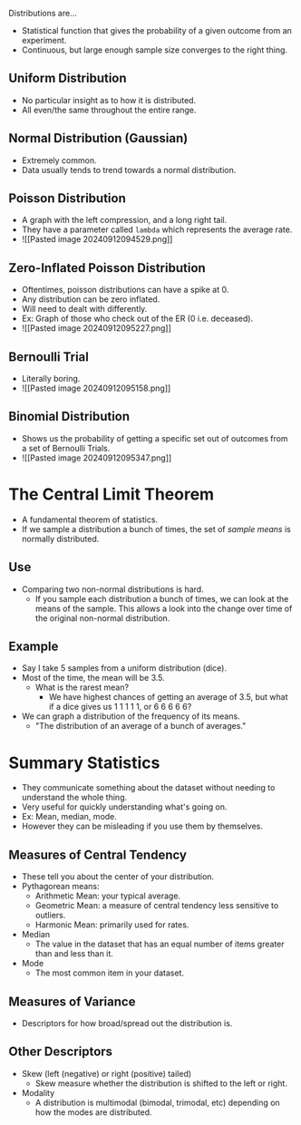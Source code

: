 Distributions are...
- Statistical function that gives the probability of a given outcome from an experiment.
- Continuous, but large enough sample size converges to the right thing.

## Uniform Distribution
- No particular insight as to how it is distributed.
- All even/the same throughout the entire range.
## Normal Distribution (Gaussian)
- Extremely common.
- Data usually tends to trend towards a normal distribution.
## Poisson Distribution
- A graph with the left compression, and a long right tail.
- They have a parameter called `lambda` which represents the average rate.
- ![[Pasted image 20240912094529.png]]
## Zero-Inflated Poisson Distribution
- Oftentimes, poisson distributions can have a spike at 0.
- Any distribution can be zero inflated.
- Will need to dealt with differently.
- Ex: Graph of those who check out of the ER (0 i.e. deceased).
- ![[Pasted image 20240912095227.png]]
## Bernoulli Trial
- Literally boring.
- ![[Pasted image 20240912095158.png]]
## Binomial Distribution
- Shows us the probability of getting a specific set out of outcomes from a set of Bernoulli Trials.
- ![[Pasted image 20240912095347.png]]

# The Central Limit Theorem
- A fundamental theorem of statistics.
- If we sample a distribution a bunch of times, the set of *sample means* is normally distributed.
## Use 
- Comparing two non-normal distributions is hard.
	- If you sample each distribution a bunch of times, we can look at the means of the sample. This allows a look into the change over time of the original non-normal distribution.
## Example
- Say I take 5 samples from a uniform distribution (dice).
- Most of the time, the mean will be 3.5.
	- What is the rarest mean?
		- We have highest chances of getting an average of 3.5, but what if a dice gives us 1 1 1 1 1, or 6 6 6 6 6?
- We can graph a distribution of the frequency of its means.
	- "The distribution of an average of a bunch of averages."

# Summary Statistics
- They communicate something about the dataset without needing to understand the whole thing.
- Very useful for quickly understanding what's going on.
- Ex: Mean, median, mode.
- However they can be misleading if you use them by themselves.
## Measures of Central Tendency
- These tell you about the center of your distribution.
- Pythagorean means:
	- Arithmetic Mean: your typical average.
	- Geometric Mean: a measure of central tendency less sensitive to outliers.
	- Harmonic Mean: primarily used for rates. 
- Median
	- The value in the dataset that has an equal number of items greater than and less than it.
- Mode
	- The most common item in your dataset.
## Measures of Variance
- Descriptors for how broad/spread out the distribution is.
## Other Descriptors
- Skew (left (negative) or right (positive) tailed)
	- Skew measure whether the distribution is shifted to the left or right.
- Modality
	- A distribution is multimodal (bimodal, trimodal, etc) depending on how the modes are distributed.